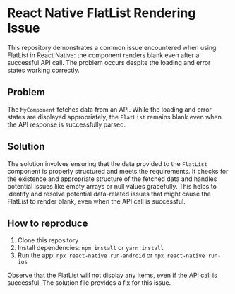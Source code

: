# React Native FlatList Rendering Issue

This repository demonstrates a common issue encountered when using FlatList in React Native: the component renders blank even after a successful API call. The problem occurs despite the loading and error states working correctly.

## Problem

The `MyComponent` fetches data from an API. While the loading and error states are displayed appropriately, the `FlatList` remains blank even when the API response is successfully parsed.

## Solution

The solution involves ensuring that the data provided to the `FlatList` component is properly structured and meets the requirements. It checks for the existence and appropriate structure of the fetched data and handles potential issues like empty arrays or null values gracefully. This helps to identify and resolve potential data-related issues that might cause the FlatList to render blank, even when the API call is successful.

## How to reproduce

1. Clone this repository
2. Install dependencies: `npm install` or `yarn install`
3. Run the app: `npx react-native run-android` or `npx react-native run-ios`

Observe that the FlatList will not display any items, even if the API call is successful. The solution file provides a fix for this issue.